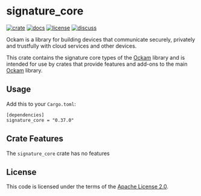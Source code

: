 # signature_core

[![crate][crate-image]][crate-link]
[![docs][docs-image]][docs-link]
[![license][license-image]][license-link]
[![discuss][discuss-image]][discuss-link]

Ockam is a library for building devices that communicate securely, privately
and trustfully with cloud services and other devices.

This crate contains the signature core types of the [Ockam][main-ockam-crate-link]
library and is intended for use by crates that provide features and add-ons
to the main [Ockam][main-ockam-crate-link] library.

## Usage

Add this to your `Cargo.toml`:

```
[dependencies]
signature_core = "0.37.0"
```

## Crate Features

The `signature_core` crate has no features

## License

This code is licensed under the terms of the [Apache License 2.0][license-link].

[main-ockam-crate-link]: https://crates.io/crates/ockam

[crate-image]: https://img.shields.io/crates/v/signature_core.svg
[crate-link]: https://crates.io/crates/signature_core

[docs-image]: https://docs.rs/signature_core/badge.svg
[docs-link]: https://docs.rs/signature_core

[license-image]: https://img.shields.io/badge/License-Apache%202.0-green.svg
[license-link]: https://github.com/build-trust/ockam/blob/HEAD/LICENSE

[discuss-image]: https://img.shields.io/badge/Discuss-Github%20Discussions-ff70b4.svg
[discuss-link]: https://github.com/build-trust/ockam/discussions

